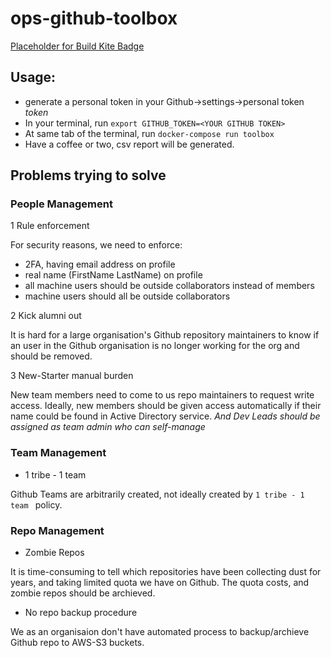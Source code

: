 # ops-github-toolbox
[Placeholder for Build Kite Badge](https://google.com.au)

## Usage:
- generate a personal token in your Github->settings->personal token _token_
- In your terminal, run `export GITHUB_TOKEN=<YOUR GITHUB TOKEN>`
- At same tab of the terminal, run `docker-compose run toolbox`
- Have a coffee or two, csv report will be generated.

## Problems trying to solve

### People Management

1 Rule enforcement

For security reasons, we need to enforce:
- 2FA, having email address on profile
- real name (FirstName LastName) on profile
- all machine users should be outside collaborators instead of members
- machine users should all be outside collaborators


2 Kick alumni out

It is hard for a large organisation's Github repository maintainers to know if an user in the Github organisation is no longer working for the org and should be removed.

3 New-Starter manual burden

New team members need to come to us repo maintainers to request write access. Ideally, new members should be given access automatically if their name could be found in Active Directory service. _And Dev Leads should be assigned as team admin who can self-manage_


### Team Management

- 1 tribe - 1 team

Github Teams are arbitrarily created, not ideally created by `1 tribe - 1 team ` policy.


### Repo Management

- Zombie Repos

It is time-consuming to tell which repositories have been collecting dust for years, and taking limited quota we have on Github. The quota costs, and zombie repos should be archieved.

- No repo backup procedure

We as an organisaion don't have automated process to backup/archieve Github repo to AWS-S3 buckets.
